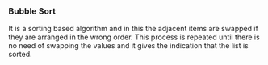 <h3>Bubble Sort</h3>
It is a sorting based algorithm and in this the adjacent items are swapped if they are arranged in the wrong order.
This process is repeated until there is no need of swapping the values and it gives the indication that the list is sorted.
